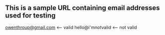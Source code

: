 ## This is a sample URL containing email addresses used for testing

owenthroup@gmail.com <-- valid
hello@i'mnotvalid <-- not valid
